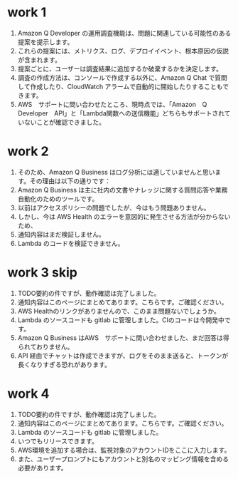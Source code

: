 # work 1
1. Amazon Q Developer の運用調査機能は、問題に関連している可能性のある提案を提示します。
2. これらの提案には、メトリクス、ログ、デプロイイベント、根本原因の仮説が含まれます。
3. 提案ごとに、ユーザーは調査結果に追加するか破棄するかを決定します。
4. 調査の作成方法は、コンソールで作成する以外に、Amazon Q Chat で質問して作成したり、CloudWatch アラームで自動的に開始したりすることもできます。
5. AWS　サポートに問い合わせたところ、現時点では、「Amazon　Q　Developer　API」と「Lambda関数への送信機能」どちらもサポートされていないことが確認できました。

# work 2
1. そのため、Amazon Q Business はログ分析には適していませんと思います。その理由は以下の通りです：
2. Amazon Q Business は主に社内の文書やナレッジに関する質問応答や業務自動化のためのツールです。
3. 以前はアクセスポリシーの問題でしたが、今はもう問題ありません。
4. しかし、今は AWS Health のエラーを意図的に発生させる方法が分からないため、
5. 通知内容はまだ検証しません。
6. Lambda のコードを検証できません。

# work 3 skip
1. TODO要約の件ですが、動作確認は完了しました。
2. 通知内容はこのページにまとめてあります。こちらです。ご確認ください。
3. AWS Healthのリンクがありませんので、このまま問題ないでしょうか。
4. Lambda のソースコードも gitlab に管理しました。CIのコードは今開発中です。
5. Amazon Q Business はAWS　サポートに問い合わせました、まだ回答は得られておりません。
6. API 経由でチャットは作成できますが、ログをそのまま送ると、トークンが長くなりすぎる恐れがあります。

# work 4
1. TODO要約の件ですが、動作確認は完了しました。
2. 通知内容はこのページにまとめてあります。こちらです。ご確認ください。
3. Lambda のソースコードも gitlab に管理しました。
4. いつでもリリースできます。
5. AWS環境を追加する場合は、監視対象のアカウントIDをここに入力します。
6. また、ユーザープロンプトにもアカウントと別名のマッピング情報を含める必要があります。
